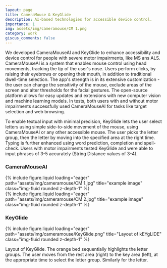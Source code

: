 ```yaml
---
layout: page
title: CameraMouse & KeyGlide
description: AI-based technologies for accessible device control.
importance: 1
img: assets/img/cameramouse/CM 1.png
category: work
giscus_comments: false
---
```


We developed CameraMouseAI and KeyGlide to enhance accessibility and device control for people with severe motor impairments, like MS ans ALS.
CameraMouseAI is a system that enables mouse control using head movements, tracking the tip of the user's nose. Users perform clicks, by raising their eyebrows or opening their mouth, in addition to traditional dwell-time selection. The app's strength is in its extensive customization - the user can change the sensitivity of the mouse, exclude areas of the screen and alter thresholds for the facial gestures.
The open-source platform allows for easy updates and extensions with new computer vision and machine learning models. In tests, both users with and without motor impairments successfully used CameraMouseAI for tasks like target selection and web browsing.

To enable textual input with minimal precision, KeyGlide lets the user select letters using simple side-to-side movement of the mouse, using CameraMouseAI or any other accessible mouse. The user picks the letter group, then the letter by moving into the specified area at the right time. Typing is further enhanced using word prediction, completion and spell-check. Users with motor impairments tested KeyGlide and were able to input phrases of 3-5 accurately (String Distance values of 3-4).

### CameraMouseAI

<div class="row">
    <div class="col-sm mt-6 mt-md-0">
        {% include figure.liquid loading="eager" path="assets/img/cameramouse/CM 1.jpg" title="example image" class="img-fluid rounded z-depth-1" %}
    </div>
    <div class="col-sm mt-6 mt-md-0">
        {% include figure.liquid loading="eager" path="assets/img/cameramouse/CM 2.jpg" title="example image" class="img-fluid rounded z-depth-1" %}
    </div>
</div>

### KeyGlide

{% include figure.liquid loading="eager" path="assets/img/cameramouse/KeyGlide.png" title="Layout of kEYgLIDE" class="img-fluid rounded z-depth-1" %}

<div class="caption">
    Layout of KeyGlide. The orange bed sequentially highlights the letter groups. The user moves from the rest area (right) to the key area (left), at the appropriate time to select the letter group. Similarly for the letter. 
</div>
